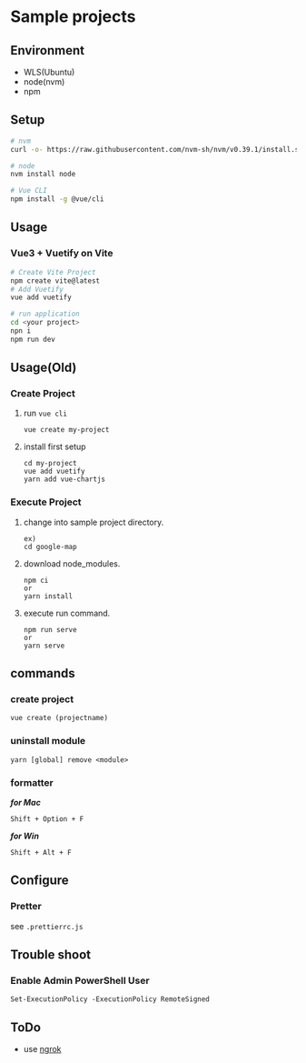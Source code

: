 # Sample projects

## Environment
- WLS(Ubuntu)
- node(nvm)
- npm

## Setup
```bash
# nvm
curl -o- https://raw.githubusercontent.com/nvm-sh/nvm/v0.39.1/install.sh | bash

# node
nvm install node

# Vue CLI
npm install -g @vue/cli

```

## Usage
### Vue3 + Vuetify on Vite
```bash
# Create Vite Project
npm create vite@latest
# Add Vuetify
vue add vuetify

# run application
cd <your project>
npn i
npm run dev
```


## Usage(Old)
### Create Project
1. run `vue cli`
    ```
    vue create my-project
    ```
2. install first setup
    ```
    cd my-project
    vue add vuetify
    yarn add vue-chartjs
    ```

### Execute Project
1. change into sample project directory.
    ```
    ex)
    cd google-map
    ```
1. download node_modules.
    ```
    npm ci
    or
    yarn install
    ```
1. execute run command.
    ```
    npm run serve
    or
    yarn serve
    ```

## commands
### create project
```
vue create (projectname)
```
### uninstall module
```
yarn [global] remove <module>
```

### formatter
***for Mac***
```
Shift + Option + F
```
***for Win***
```
Shift + Alt + F
```

## Configure
### Pretter
see `.prettierrc.js`

## Trouble shoot

### Enable Admin PowerShell User
`Set-ExecutionPolicy -ExecutionPolicy RemoteSigned`

## ToDo
- use [ngrok](https://ngrok.com/download)


